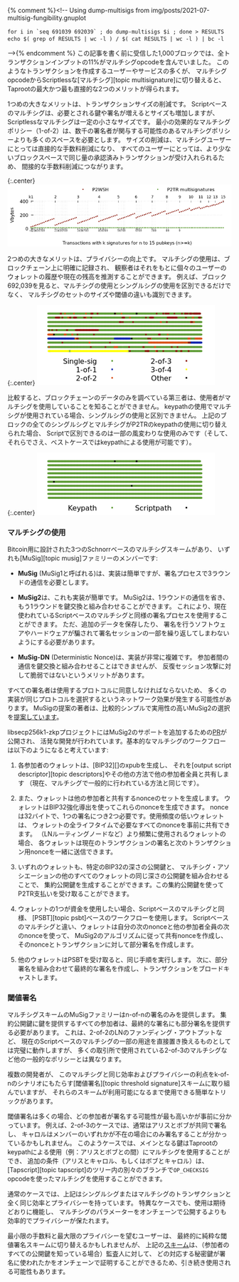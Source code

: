 {% comment %}<!--
  Using dump-multisigs from img/posts/2021-07-multisig-fungibility.gnuplot

    for i in `seq 691039 692039` ; do dump-multisigs $i ; done > RESULTS
    echo $( grep of RESULTS | wc -l ) / $( cat RESULTS | wc -l ) | bc -l
-->{% endcomment %}
この記事を書く前に受信した1,000ブロックでは、全トランザクションインプットの11%がマルチシグopcodeを含んでいました。
このようなトランザクションを作成するユーザーやサービスの多くが、
マルチシグopcodeからScriptlessな[マルチシグ][topic multisignature]に切り替えると、
Taprootの最大かつ最も直接的な2つのメリットが得られます。

1つめの大きなメリットは、トランザクションサイズの削減です。
Scriptベースのマルチシグは、必要とされる鍵や署名が増えるとサイズも増加しますが、
Scriptlessなマルチシグは一定の小さなサイズです。
最小の効果的なマルチシグポリシー（1-of-2）は、数千の署名者が関与する可能性のあるマルチシグポリシーよりも多くのスペースを必要とします。
サイズの削減は、マルチシグユーザーにとっては直接的な手数料削減になり、
すべてのユーザーにとっては、より少ないブロックスペースで同じ量の承認済みトランザクションが受け入れられるため、
間接的な手数料削減につながります。

{:.center}
![Plot showing the savings for multisignatures compared to multisig](/img/posts/2021-07-multisignature-savings.png)

2つめの大きなメリットは、プライバシーの向上です。
マルチシグの使用は、ブロックチェーン上に明確に記録され、
観察者はそれをもとに個々のユーザーのウォレットの履歴や現在の残高を推測することができます。
例えば、ブロック692,039を見ると、マルチシグの使用とシングルシグの使用を区別できるだけでなく、
マルチシグのセットのサイズや閾値の違いも識別できます。

{:.center}
![Illustration of the lack of witness fungibility in current blocks](/img/posts/2021-07-multisig-unfungible.png)

比較すると、ブロックチェーンのデータのみを調べている第三者は、使用者がマルチシグを使用していることを知ることができません。
keypathの使用でマルチシグが使用されている場合、シングルシグの使用と区別できません。
上記のブロックの全てのシングルシグとマルチシグがP2TRのkeypathの使用に切り替えられた場合、
Scriptで区別できるのは一部の風変わりな使用のみです（そして、それらでさえ、ベストケースではkeypathによる使用が可能です）。

{:.center}
![Illustration of how fungibile witnesses could be ideally](/img/posts/2021-07-multisignature-fungible.png)

### マルチシグの使用

Bitcoin用に設計された3つのSchnorrベースのマルチシグスキームがあり、
いずれも[MuSig][topic musig]ファミリーのメンバーです:

- **MuSig** (MuSig1と呼ばれる)は、実装は簡単ですが、署名プロセスで3ラウンドの通信を必要とします。

- **MuSig2**は、これも実装が簡単です。
  MuSig2は、1ラウンドの通信を省き、もう1ラウンドを鍵交換と組み合わせることができます。
  これにより、現在使われているScriptベースのマルチシグと同様の署名プロセスを使用することができます。
  ただ、追加のデータを保存したり、
  署名を行うソフトウェアやハードウェアが騙されて署名セッションの一部を繰り返してしまわないようにする必要があります。

- **MuSig-DN** (Deterministic Nonce)は、実装が非常に複雑です。
  参加者間の通信を鍵交換と組み合わせることはできませんが、
  反復セッション攻撃に対して脆弱ではないというメリットがあります。

すべての署名者は使用するプロトコルに同意しなければならないため、
多くの実装が同じプロトコルを選択するというネットワーク効果が発生する可能性があります。
MuSigの提案の著者は、比較的シンプルで実用性の高いMuSig2の選択を[提案しています][nick ruffing blog]。
<!-- "[...] there is no reason to prefer MuSig1 over MuSig2
[...] we expect that most applications will choose MuSig2 over MuSig-DN
[...]" -->

libsecp256k1-zkpプロジェクトにはMuSig2のサポートを追加するための[PR][-zkp 131]が公開され、
活発な開発が行われています。基本的なマルチシグのワークフローは以下のようになると考えています:

1. 各参加者のウォレットは、[BIP32][]のxpubを生成し、
   それを[output script descriptor][topic descriptors]やその他の方法で他の参加者全員と共有します
   （現在、マルチシグで一般的に行われている方法と同じです）。

2. また、ウォレットは他の参加者と共有するnonceのセットを生成します。
   ウォレットはBIP32強化導出を使ってこれらのnonceを生成できます。
   nonceは32バイトで、1つの署名につき2つ必要です。使用頻度の低いウォレットは、
   ウォレットの全ライフタイムで必要なすべてのnonceを事前に共有できます。
   （LNルーティングノードなど）より頻繁に使用されるウォレットの場合、
   各ウォレットは現在のトランザクションの署名と次のトランザクション用nonceを一緒に送信できます。

3. いずれのウォレットも、特定のBIP32の深さの公開鍵と、
   マルチシグ・アソシエーションの他のすべてのウォレットの同じ深さの公開鍵を組み合わせることで、
   集約公開鍵を生成することができます。この集約公開鍵を使ってP2TR支払いを受け取ることができます。

4. ウォレットの1つが資金を使用したい場合、Scriptベースのマルチシグと同様、
   [PSBT][topic psbt]ベースのワークフローを使用します。
   Scriptベースのマルチシグと違い、ウォレットは自分の次のnonceと他の参加者全員の次のnonceを使って、
   MuSig2のアルゴリズムに従って共有nonceを作成し、そのnonceとトランザクションに対して部分署名を作成します。

5. 他のウォレットはPSBTを受け取ると、同じ手順を実行します。
   次に、部分署名を組み合わせて最終的な署名を作成し、トランザクションをブロードキャストします。

### 閾値署名

マルチシグスキームのMuSigファミリーはn-of-nの署名のみを提供します。
集約公開鍵に鍵を提供するすべての参加者は、最終的な署名にも部分署名を提供する必要があります。
これは、2-of-2のLNのファンディング・アウトプットなど、
現在のScriptベースのマルチシグの一部の用途を直接置き換えるものとしては完璧に動作しますが、
多くの取引所で使用されている2-of-3のマルチシグなど他の一般的なポリシーとは異なります。

複数の開発者が、
このマルチシグと同じ効率およびプライバシーの利点をk-of-nのシナリオにもたらす[閾値署名][topic threshold signature]スキームに取り組んでいますが、
それらのスキームが利用可能になるまで使用できる簡単なトリックがあります。

閾値署名は多くの場合、どの参加者が署名する可能性が最も高いかが事前に分かっています。
例えば、2-of-3のケースでは、通常はアリスとボブが共同で署名し、
キャロルはメンバーのいずれかが不在の場合にのみ署名することが分かっているかもしれません。
このようケースでは、メインとなる鍵はTaprootのkeypathによる使用（例：アリスとボブとの間）にマルチシグを使用することができ、
追加の条件（アリスとキャロル、もしくはボブとキャロル）は、
[Tapscript][topic tapscript]のツリー内の別々のブランチで`OP_CHECKSIG`
opcodeを使ったマルチシグを使用することができます。

通常のケースでは、上記はシングルシグまたはマルチシグのトランザクションと全く同じ効率とプライバシーを持っています。
特異なケースでも、使用は期待どおりに機能し、
マルチシグのパラメーターをオンチェーンで公開するよりも効率的でプライバシーが保たれます。

最小限の手数料と最大限のプライバシーを望むユーザーは、
最終的に純粋な閾値署名スキームに切り替えるかもしれませんが、
上記の[スキーム][erhardt post]は、（参加者のすべての公開鍵を知っている場合）監査人に対して、
どの対応する秘密鍵が署名に使われたかをオンチェーンで証明することができるため、引き続き使用される可能性もあります。

[nick ruffing blog]: https://medium.com/blockstream/musig2-simple-two-round-schnorr-multisignatures-bf9582e99295
[-zkp 131]: https://github.com/ElementsProject/secp256k1-zkp/pull/131
[erhardt post]: https://murchandamus.medium.com/2-of-3-multisig-inputs-using-pay-to-taproot-d5faf2312ba3

